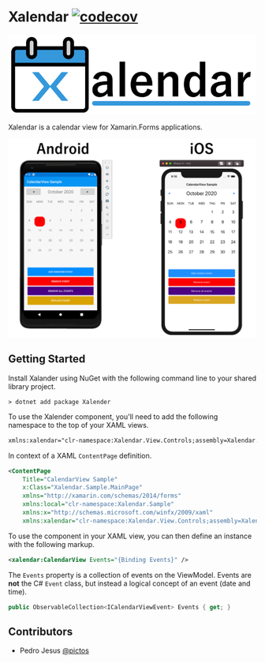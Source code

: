 # Xalendar [![codecov](https://codecov.io/gh/ionixjunior/Xalendar/branch/master/graph/badge.svg)](https://codecov.io/gh/ionixjunior/Xalendar)

![Xalendar logo](./assets/logo.png)

Xalendar is a calendar view for Xamarin.Forms applications.

![screenshot](./assets/screenshot.png)

## Getting Started

Install Xalander using NuGet with the following command line to your shared library project.

```console
> dotnet add package Xalender
```

To use the Xalender component, you'll need to add the following namespace to the top of your XAML views.

```xml
xmlns:xalendar="clr-namespace:Xalendar.View.Controls;assembly=Xalendar.View"
```

In context of a XAML `ContentPage` definition.

```xml
<ContentPage
    Title="CalendarView Sample"
    x:Class="Xalendar.Sample.MainPage"
    xmlns="http://xamarin.com/schemas/2014/forms"
    xmlns:local="clr-namespace:Xalendar.Sample"
    xmlns:x="http://schemas.microsoft.com/winfx/2009/xaml"
    xmlns:xalendar="clr-namespace:Xalendar.View.Controls;assembly=Xalendar.View">
```


To use the component in your XAML view, you can then define an instance with the following markup.

```xml
<xalendar:CalendarView Events="{Binding Events}" />
```

The `Events` property is a collection of events on the ViewModel. Events are **not** the C# `Event` class, but instead a logical concept of an event (date and time).

```c#
public ObservableCollection<ICalendarViewEvent> Events { get; }
```

## Contributors

- Pedro Jesus [@pictos](https://github.com/pictos)
